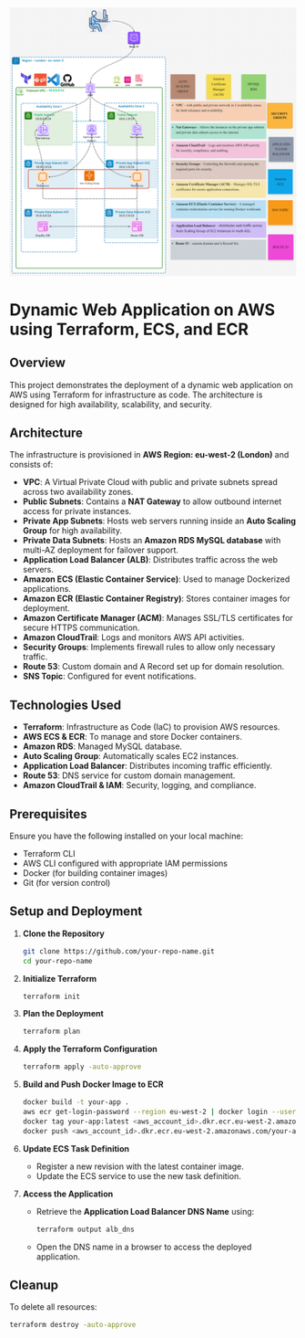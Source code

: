 ![Alt text](Dynamic-web-app-aws-terraform-ecs-ecr.jpeg)

# Dynamic Web Application on AWS using Terraform, ECS, and ECR

## Overview
This project demonstrates the deployment of a dynamic web application on AWS using Terraform for infrastructure as code. The architecture is designed for high availability, scalability, and security.

## Architecture
The infrastructure is provisioned in **AWS Region: eu-west-2 (London)** and consists of:

- **VPC**: A Virtual Private Cloud with public and private subnets spread across two availability zones.
- **Public Subnets**: Contains a **NAT Gateway** to allow outbound internet access for private instances.
- **Private App Subnets**: Hosts web servers running inside an **Auto Scaling Group** for high availability.
- **Private Data Subnets**: Hosts an **Amazon RDS MySQL database** with multi-AZ deployment for failover support.
- **Application Load Balancer (ALB)**: Distributes traffic across the web servers.
- **Amazon ECS (Elastic Container Service)**: Used to manage Dockerized applications.
- **Amazon ECR (Elastic Container Registry)**: Stores container images for deployment.
- **Amazon Certificate Manager (ACM)**: Manages SSL/TLS certificates for secure HTTPS communication.
- **Amazon CloudTrail**: Logs and monitors AWS API activities.
- **Security Groups**: Implements firewall rules to allow only necessary traffic.
- **Route 53**: Custom domain and A Record set up for domain resolution.
- **SNS Topic**: Configured for event notifications.

## Technologies Used
- **Terraform**: Infrastructure as Code (IaC) to provision AWS resources.
- **AWS ECS & ECR**: To manage and store Docker containers.
- **Amazon RDS**: Managed MySQL database.
- **Auto Scaling Group**: Automatically scales EC2 instances.
- **Application Load Balancer**: Distributes incoming traffic efficiently.
- **Route 53**: DNS service for custom domain management.
- **Amazon CloudTrail & IAM**: Security, logging, and compliance.

## Prerequisites
Ensure you have the following installed on your local machine:

- Terraform CLI
- AWS CLI configured with appropriate IAM permissions
- Docker (for building container images)
- Git (for version control)

## Setup and Deployment
1. **Clone the Repository**
   ```bash
   git clone https://github.com/your-repo-name.git
   cd your-repo-name
   ```
2. **Initialize Terraform**
   ```bash
   terraform init
   ```
3. **Plan the Deployment**
   ```bash
   terraform plan
   ```
4. **Apply the Terraform Configuration**
   ```bash
   terraform apply -auto-approve
   ```
5. **Build and Push Docker Image to ECR**
   ```bash
   docker build -t your-app .
   aws ecr get-login-password --region eu-west-2 | docker login --username AWS --password-stdin <aws_account_id>.dkr.ecr.eu-west-2.amazonaws.com
   docker tag your-app:latest <aws_account_id>.dkr.ecr.eu-west-2.amazonaws.com/your-app:latest
   docker push <aws_account_id>.dkr.ecr.eu-west-2.amazonaws.com/your-app:latest
   ```
6. **Update ECS Task Definition**
   - Register a new revision with the latest container image.
   - Update the ECS service to use the new task definition.

7. **Access the Application**
   - Retrieve the **Application Load Balancer DNS Name** using:
     ```bash
     terraform output alb_dns
     ```
   - Open the DNS name in a browser to access the deployed application.

## Cleanup
To delete all resources:
```bash
terraform destroy -auto-approve
